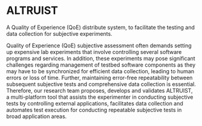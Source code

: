 # ALTRUIST
A Quality of Experience (QoE) distribute system, to facilitate the testing and data collection for subjective experiments.

Quality of Experience (QoE) subjective assessment often demands setting up expensive lab experiments that involve controlling several software programs and services. In addition, these experiments may pose significant challenges regarding management of testbed software components as they may have to be synchronized for efficient data collection, leading to human errors or loss of time. Further, maintaining error-free repeatability between subsequent subjective tests and comprehensive data collection is essential. Therefore, our research team proposes, develops and validates ALTRUIST, a multi-platform tool that assists the experimenter in conducting subjective tests by controlling external applications, facilitates data collection and automates test execution for conducting repeatable subjective tests in broad application areas.


